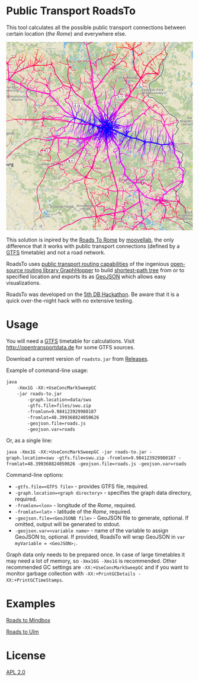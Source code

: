 # Public Transport RoadsTo

This tool calculates all the possible public transport connections between certain location (*the Rome*) and everywhere else.

[![Roads to Mindbox](media/Roads-to-Mindbox.png)](https://highsource.github.io/roads-to/Mindbox/)


This solution is inpired by the [Roads To Rome](http://roadstorome.moovellab.com) by [moovellab](https://lab.moovel.com),
the only difference that it works with public transport connections (defined by a [GTFS](https://developers.google.com/transit/gtfs/reference/) timetable) and not a road network.


RoadsTo uses [public transport routing capabilities](https://github.com/graphhopper/graphhopper/tree/pt) of the ingenious [open-source routing library GraphHopper](https://graphhopper.com)
to build [shortest-path tree](https://en.wikipedia.org/wiki/Shortest-path_tree) from or to specified location and exports its as [GeoJSON](http://geojson.org) which allows easy visualizations.

RoadsTo was developed on the [5th DB Hackathon](https://www.mindboxberlin.com/index.php/db-hackathon-nr-5.html). Be aware that it is a quick over-the-night hack with no extensive testing.

# Usage

You will need a [GTFS](https://developers.google.com/transit/gtfs/reference/) timetable for calculations. Visit http://opentransportdata.de for some GTFS sources.

Download a current version of `roadsto.jar` from [Releases](https://github.com/highsource/roads-to/releases).

Example of command-line usage:


```
java
    -Xmx1G -XX:+UseConcMarkSweepGC
    -jar roads-to.jar
        -graph.location=data/swu
        -gtfs.file=files/swu.zip
        -fromlon=9.984123929980187
        -fromlat=48.399368824050626
        -geojson.file=roads.js
        -geojson.var=roads
```

Or, as a single line:

```
java -Xmx1G -XX:+UseConcMarkSweepGC -jar roads-to.jar -graph.location=swu -gtfs.file=swu.zip -fromlon=9.984123929980187 -fromlat=48.399368824050626 -geojson.file=roads.js -geojson.var=roads

```

Command-line options:

* `-gtfs.file=<GTFS file>` - provides GTFS file, required.
* `-graph.location=<graph directory>` - specifies the graph data directory, required.
* `-fromlon=<lon>` - longitude of the *Rome*, required.
* `-fromlat=<lat>` - latitude of the *Rome*, required.
* `-geojson.file=<GeoJSONB file>` - GeoJSON file to generate, optional. If omitted, output will be generated to stdout.
* `-geojson.var=<variable name>` - name of the variable to assign GeoJSON to, optional. If provided, RoadsTo will wrap GeoJSON in `var myVariable = <GeoJSON>;`.


Graph data only needs to be prepared once. In case of large timetables it may need a lot of memory, so `-Xmx16G -Xms1G` is recommended.
Other recommended GC settings are `-XX:+UseConcMarkSweepGC` and if you want to monitor garbage collection with `-XX:+PrintGCDetails -XX:+PrintGCTimeStamps`.

# Examples

[Roads to Mindbox](https://highsource.github.io/roads-to/Mindbox/)

[Roads to Ulm](https://highsource.github.io/roads-to/Ulm/)

# License

[APL 2.0](LICENSE)